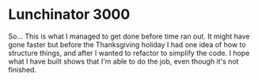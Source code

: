 # Lunchinator 3000

So... This is what I managed to get done before time ran out. It might have gone faster but before the Thanksgiving holiday I had one idea of how to structure things, and after I wanted to refactor to simplify the code. I hope what I have built shows that I'm able to do the job, even though it's not finished.